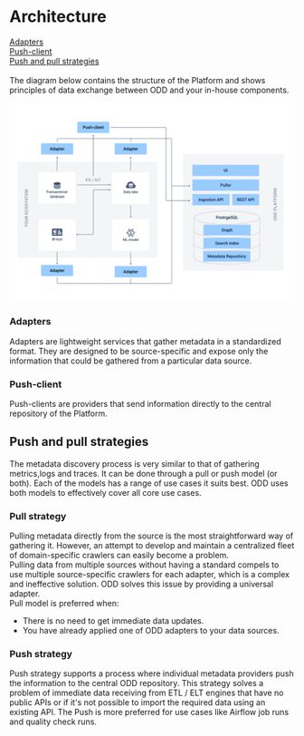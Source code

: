 # Architecture
[Adapters](#adapters) \
[Push-client](#push-client) \
[Push and pull strategies](#push-and-pull-strategies) \
\
The diagram below contains the structure of the Platform and shows principles of data exchange between ODD and your in-house components.

![](.gitbook/img/architecture2.png)

### Adapters

Adapters are lightweight services that gather metadata in a standardized format. They are designed to be source-specific and expose only the information that could be gathered from a particular data source.

### Push-client

Push-clients are providers that send information directly to the central repository of the Platform.

## Push and pull strategies

The metadata discovery process is very similar to that of gathering metrics,logs and traces. It can be done through a pull or push model (or both). Each of the models has a range of use cases it suits best. ODD uses both models to effectively cover all core use cases.

### Pull strategy

Pulling metadata directly from the source is the most straightforward way of gathering it. However, an attempt to develop and maintain a centralized fleet of domain-specific crawlers can easily become a problem.\
Pulling data from multiple sources without having a standard compels to use multiple source-specific crawlers for each adapter, which is a complex and ineffective solution. ODD solves this issue by providing a universal adapter.\
Pull model is preferred when:
* There is no need to get immediate data updates.
* You have already applied one of ODD adapters to your data sources.

### Push strategy

Push strategy supports a process where individual metadata providers push the information to the central ODD repository. This strategy solves a problem of immediate data receiving from ETL / ELT engines that have no public APIs or if it's not possible to import the required data using an existing API. The Push is more preferred for use cases like Airflow job runs and quality check runs.
